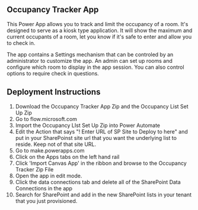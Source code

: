
## Occupancy Tracker App
This Power App allows you to track and limit the occupancy of a room.  It's designed to serve as a kiosk type application.  It will show the maximum and current occupants of a room, let you know if it's safe to enter and allow you to check in.  

The app contains a Settings mechanism that can be controled by an administrator to customize the app.  An admin can set up rooms and configure which room to display in the app session.  You can also control options to require check in questions.  

## Deployment Instructions
1.  Download the Occupancy Tracker App Zip and the Occupancy List Set Up Zip
2.  Go to flow.microsoft.com
3.  Import the Occupancy LIst Set Up Zip into Power Automate
4.  Edit the Action that says "! Enter URL of SP Site to Deploy to here" and put in your SharePoinst site url that you want the underlying list to reside.  Keep not of that site URL.
5.  Go to make.powerapps.com
6.  Click on the Apps tabs on the left hand rail
7.  Click 'Import Canvas App' in the ribbon and browse to the Occupancy Tracker Zip File
8.  Open the app in edit mode.  
9.  Click the data connections tab and delete all of the SharePoint Data Connections in the app
10. Search for SharePoint and add in the new SharePoint lists in your tenant that you just provisioned.


